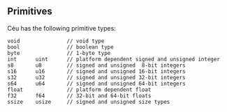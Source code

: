 ## Primitives

Céu has the following primitive types:

```ceu
void               // void type
bool               // boolean type
byte               // 1-byte type
int      uint      // platform dependent signed and unsigned integer
s8       u8        // signed and unsigned  8-bit integers
s16      u16       // signed and unsigned 16-bit integers
s32      u32       // signed and unsigned 32-bit integers
s64      u64       // signed and unsigned 64-bit integers
float              // platform dependent float
f32      f64       // 32-bit and 64-bit floats
ssize    usize     // signed and unsigned size types
```

<!--
The types that follow are considered *integer types*:
`byte`, `int`, `uint`, `s8`, `u8`, `s16`, `u16`,
`s32`, `u32`, `s64`, `u64`, `ssize`, `usize`.

See also the [literals](#TODO) for these types.
-->
